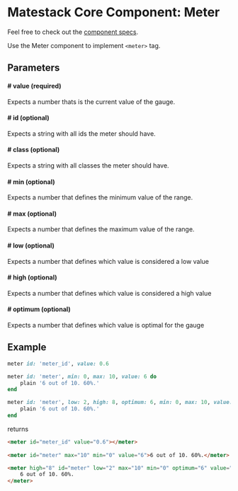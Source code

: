 # Matestack Core Component: Meter

Feel free to check out the [component specs](/spec/usage/components/meter_spec.rb).

Use the Meter component to implement `<meter>` tag.

## Parameters

#### # value (required)
Expects a number thats is the current value of the gauge.

#### # id (optional)
Expects a string with all ids the meter should have.

#### # class (optional)
Expects a string with all classes the meter should have.

#### # min (optional)
Expects a number that defines the minimum value of the range.

#### # max (optional)
Expects a number that defines the maximum value of the range.

#### # low (optional)
Expects a number that defines which value is considered a low value

#### # high (optional)
Expects a number that defines which value is considered a high value

#### # optimum (optional)
Expects a number that defines which value is optimal for the gauge




## Example

```ruby
meter id: 'meter_id', value: 0.6

meter id: 'meter', min: 0, max: 10, value: 6 do
	plain '6 out of 10. 60%.'
end

meter id: 'meter', low: 2, high: 8, optimum: 6, min: 0, max: 10, value: 6 do
	plain '6 out of 10. 60%.'
end
```

returns

```html
<meter id="meter_id" value="0.6"></meter>
      
<meter id="meter" max="10" min="0" value="6">6 out of 10. 60%.</meter>

<meter high="8" id="meter" low="2" max="10" min="0" optimum="6" value="6">
	6 out of 10. 60%.
</meter>
```
